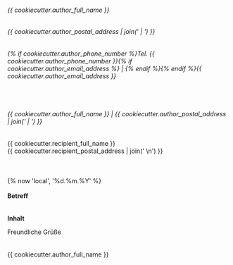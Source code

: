 <style>
@import url('./css/normalize.css');
@import url('./css/normbrief.css');
</style>

###### {{ cookiecutter.author_full_name }}
###### {{ cookiecutter.author_postal_address | join(' | ') }}
###### {% if cookiecutter.author_phone_number %}Tel. {{ cookiecutter.author_phone_number }}{% if cookiecutter.author_email_address %} | {% endif %}{% endif %}{{ cookiecutter.author_email_address }}
<br/>

###### {{ cookiecutter.author_full_name }} | {{ cookiecutter.author_postal_address | join(' | ') }}

{{ cookiecutter.recipient_full_name }}  
{{ cookiecutter.recipient_postal_address | join('  \n') }}  
<br/>
<br/>
<br/>
{% now 'local', '%d.%m.%Y' %}  
<br/>
**__Betreff__**  
<br/>  
__Inhalt__

Freundliche Grüße  
<br/><br/>
{{ cookiecutter.author_full_name }}
